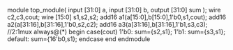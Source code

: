 module top_module(
    input [31:0] a,
    input [31:0] b,
    output [31:0] sum
);
wire c2,c3,cout;
wire [15:0] s1,s2,s2;
add16 a1(a[15:0],b[15:0],1'b0,s1,cout);
add16 a2(a[31:16],b[31:16],1'b0,s2,c2);
add16 a3(a[31:16],b[31:16],1'b1,s3,c3);
//2:1mux
always@(*) begin
case(cout)
1'b0: sum={s2,s1};
1'b1: sum={s3,s1};
default: sum={16'b0,s1};
endcase
end
endmodule
